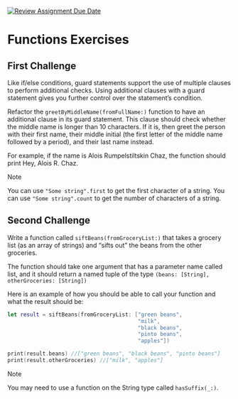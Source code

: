 [![Review Assignment Due Date](https://classroom.github.com/assets/deadline-readme-button-24ddc0f5d75046c5622901739e7c5dd533143b0c8e959d652212380cedb1ea36.svg)](https://classroom.github.com/a/Q3vMgmeN)
# Functions Exercises

## First Challenge
Like if/else conditions, guard statements support the use of multiple clauses to perform additional checks. Using additional clauses with a guard statement gives you further control over the statement’s condition. 

Refactor the `greetByMiddleName(fromFullName:)` function to have an additional clause in its guard statement. This clause should check whether the middle name is longer than 10 characters. If it is, then greet the person with their first name, their middle initial (the first letter of the middle name followed by a period), and their last name instead.

For example, if the name is Alois Rumpelstiltskin Chaz, the function should print Hey, Alois R. Chaz.

> [!NOTE]  
> You can use `"Some string".first` to get the first character of a string.
> You can use `"Some string".count` to get the number of characters of a string.

## Second Challenge
Write a function called `siftBeans(fromGroceryList:)` that takes a grocery list (as an array of strings) and “sifts out” the beans from the other groceries. 

The function should take one argument that has a parameter name called list, and it should return a named tuple of the type `(beans: [String], otherGroceries: [String])`

Here is an example of how you should be able to call your function and what the result should be:

```swift
let result = siftBeans(fromGroceryList: ["green beans",
                                         "milk",
                                         "black beans",
                                         "pinto beans",
                                         "apples"])

print(result.beans) //["green beans", "black beans", "pinto beans"]
print(result.otherGroceries) //["milk", "apples"]
```

> [!Note]
> You may need to use a function on the String type called `hasSuffix(_:)`. 

